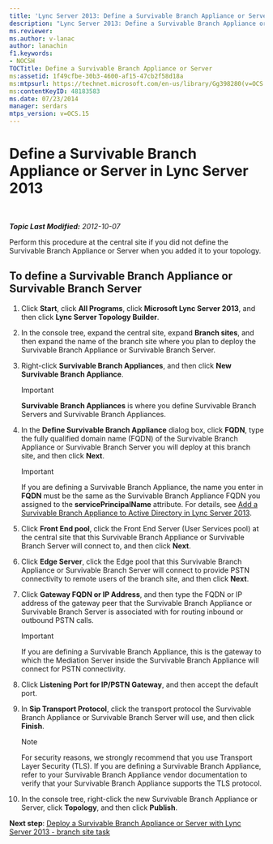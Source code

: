 ```yaml
---
title: 'Lync Server 2013: Define a Survivable Branch Appliance or Server'
description: "Lync Server 2013: Define a Survivable Branch Appliance or Server."
ms.reviewer: 
ms.author: v-lanac
author: lanachin
f1.keywords:
- NOCSH
TOCTitle: Define a Survivable Branch Appliance or Server
ms:assetid: 1f49cfbe-30b3-4600-af15-47cb2f58d18a
ms:mtpsurl: https://technet.microsoft.com/en-us/library/Gg398280(v=OCS.15)
ms:contentKeyID: 48183583
ms.date: 07/23/2014
manager: serdars
mtps_version: v=OCS.15
---
```


# Define a Survivable Branch Appliance or Server in Lync Server 2013

<div data-xmlns="http://www.w3.org/1999/xhtml">

<div class="topic" data-xmlns="http://www.w3.org/1999/xhtml" data-msxsl="urn:schemas-microsoft-com:xslt" data-cs="https://msdn.microsoft.com/">

<div data-asp="https://msdn2.microsoft.com/asp">



</div>

<div id="mainSection">

<div id="mainBody">

<span> </span>

_**Topic Last Modified:** 2012-10-07_

Perform this procedure at the central site if you did not define the Survivable Branch Appliance or Server when you added it to your topology.

<div>

## To define a Survivable Branch Appliance or Survivable Branch Server

1.  Click **Start**, click **All Programs**, click **Microsoft Lync Server 2013**, and then click **Lync Server Topology Builder**.

2.  In the console tree, expand the central site, expand **Branch sites**, and then expand the name of the branch site where you plan to deploy the Survivable Branch Appliance or Survivable Branch Server.

3.  Right-click **Survivable Branch Appliances**, and then click **New Survivable Branch Appliance**.
    
    <div>
    

    > [!IMPORTANT]  
    > <STRONG>Survivable Branch Appliances</STRONG> is where you define Survivable Branch Servers and Survivable Branch Appliances.

    
    </div>

4.  In the **Define Survivable Branch Appliance** dialog box, click **FQDN**, type the fully qualified domain name (FQDN) of the Survivable Branch Appliance or Survivable Branch Server you will deploy at this branch site, and then click **Next**.
    
    <div>
    

    > [!IMPORTANT]  
    > If you are defining a Survivable Branch Appliance, the name you enter in <STRONG>FQDN</STRONG> must be the same as the Survivable Branch Appliance FQDN you assigned to the <STRONG>servicePrincipalName</STRONG> attribute. For details, see <A href="lync-server-2013-add-a-survivable-branch-appliance-to-active-directory.md">Add a Survivable Branch Appliance to Active Directory in Lync Server 2013</A>.

    
    </div>

5.  Click **Front End pool**, click the Front End Server (User Services pool) at the central site that this Survivable Branch Appliance or Survivable Branch Server will connect to, and then click **Next**.

6.  Click **Edge Server**, click the Edge pool that this Survivable Branch Appliance or Survivable Branch Server will connect to provide PSTN connectivity to remote users of the branch site, and then click **Next**.

7.  Click **Gateway FQDN or IP Address**, and then type the FQDN or IP address of the gateway peer that the Survivable Branch Appliance or Survivable Branch Server is associated with for routing inbound or outbound PSTN calls.
    
    <div>
    

    > [!IMPORTANT]  
    > If you are defining a Survivable Branch Appliance, this is the gateway to which the Mediation Server inside the Survivable Branch Appliance will connect for PSTN connectivity.

    
    </div>

8.  Click **Listening Port for IP/PSTN Gateway**, and then accept the default port.

9.  In **Sip Transport Protocol**, click the transport protocol the Survivable Branch Appliance or Survivable Branch Server will use, and then click **Finish**.
    
    <div>
    

    > [!NOTE]  
    > For security reasons, we strongly recommend that you use Transport Layer Security (TLS). If you are defining a Survivable Branch Appliance, refer to your Survivable Branch Appliance vendor documentation to verify that your Survivable Branch Appliance supports the TLS protocol.

    
    </div>

10. In the console tree, right-click the new Survivable Branch Appliance or Server, click **Topology**, and then click **Publish**.

**Next step**: [Deploy a Survivable Branch Appliance or Server with Lync Server 2013 - branch site task](lync-server-2013-deploy-a-survivable-branch-appliance-or-server-branch-site-task.md)

</div>

</div>

<span> </span>

</div>

</div>

</div>

